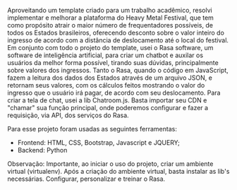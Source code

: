 Aproveitando um template criado para um trabalho acadêmico, resolvi implementar e melhorar a plataforma do Heavy Metal Festival, que tem como propósito atrair o maior número de frequentadores possíveis, de todos os Estados brasileiros, oferecendo desconto sobre o valor inteiro do ingresso de acordo com a distância de deslocamento até o local do festival.  Em conjunto com todo o projeto do template, usei o Rasa software, um software de inteligência artificial, para criar um chatbot e auxilar os usuários da melhor forma possível, tirando suas dúvidas, principalmente sobre valores dos ingressos. Tanto o Rasa, quando o código em JavaScript, fazem a leitura dos dados dos Estados através de um arquivo JSON, e retornam seus valores, com os cálculos feitos mostrando o valor do ingresso que o usuário irá pagar, de acordo com seu deslocamento. Para criar a tela de chat, usei a lib Chatroom.js. Basta importar seu CDN e "chamar" sua função principal, onde poderemos configurar e fazer a requisição, via API, dos serviços do Rasa.

Para esse projeto foram usadas as seguintes ferramentas:
- Frontend: HTML, CSS, Bootstrap, Javascript e JQUERY;
- Backend: Python

Observação: Importante, ao iniciar o uso do projeto, criar um ambiente virtual (virtualenv). Após a criação do ambiente virtual, basta instalar as lib's necessárias.
Configurar, personalizar e treinar o Rasa.

